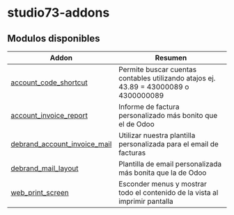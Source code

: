 # studio73-addons


Modulos disponibles
-------------------

| Addon | Resumen |
| --- | --- |
| [account_code_shortcut](account_code_shortcut/) | Permite buscar cuentas contables utilizando atajos ej. 43.89 = 43000089 o 4300000089  |
| [account_invoice_report](account_invoice_report/) | Informe de factura personalizado más bonito que el de Odoo  |
| [debrand_account_invoice_mail](debrand_account_invoice_mail/) | Utilizar nuestra plantilla personalizada para el email de facturas |
| [debrand_mail_layout](debrand_mail_layout/) | Plantilla de email personalizada más bonita que la de Odoo  |
| [web_print_screen](web_print_screen/) | Esconder menus y mostrar todo el contenido de la vista al imprimir pantalla  |

